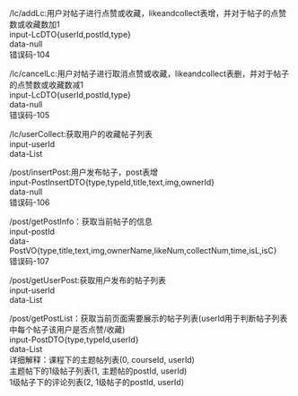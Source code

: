 /lc/addLc:用户对帖子进行点赞或收藏，likeandcollect表增，并对于帖子的点赞数或收藏数加1  
input-LcDTO{userId,postId,type}  
data-null  
错误码-104  
  
/lc/cancelLc:用户对帖子进行取消点赞或收藏，likeandcollect表删，并对于帖子的点赞数或收藏数减1  
input-LcDTO{userId,postId,type}  
data-null  
错误码-105  
  
/lc/userCollect:获取用户的收藏帖子列表  
input-userId  
data-List<PostVO>  
  
/post/insertPost:用户发布帖子，post表增  
input-PostInsertDTO{type,typeId,title,text,img,ownerId}  
data-null  
错误码-106  
  
/post/getPostInfo：获取当前帖子的信息  
input-postId  
data-PostVO{type,title,text,img,ownerName,likeNum,collectNum,time,isL,isC}  
错误码-107  
  
/post/getUserPost:获取用户发布的帖子列表  
input-userId  
data-List<PostVO>  
  
/post/getPostList：获取当前页面需要展示的帖子列表(userId用于判断帖子列表中每个帖子该用户是否点赞/收藏)  
input-PostDTO{type,typeId,userId}  
data-List<PostVO>  
详细解释：课程下的主题帖列表(0, courseId, userId)  
        主题帖下的1级帖子列表(1, 主题帖的postId, userId)  
        1级帖子下的评论列表(2, 1级帖子的postId, userId)  